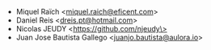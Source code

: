 - Miquel Raïch \<miquel.raich@eficent.com\>
- Daniel Reis \<dreis.pt@hotmail.com\>
- Nicolas JEUDY \<https://github.com/njeudy\>
- Juan Jose Bautista Gallego \<juanjo.bautista@aulora.io\>

